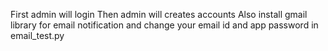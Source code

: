 First admin will login 
Then admin will creates accounts
Also install gmail library for email notification and change your email id and app password in email_test.py
